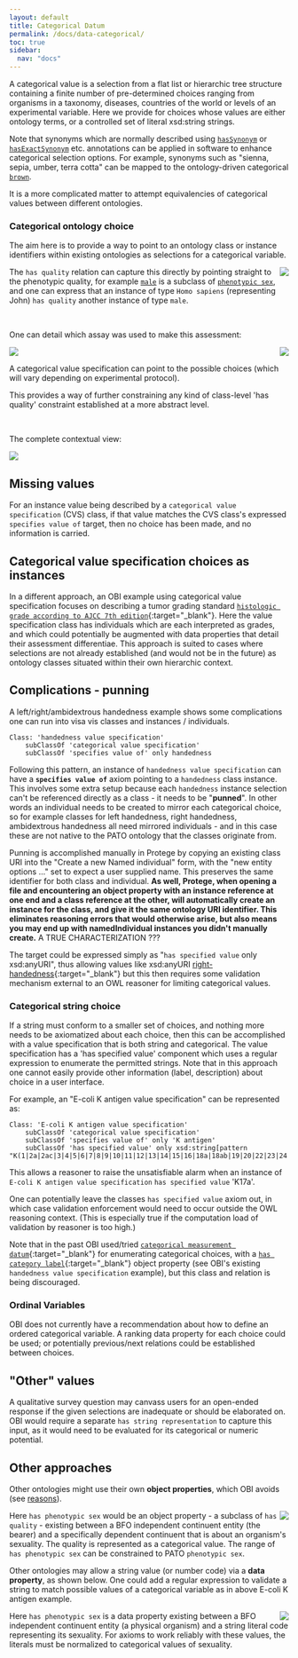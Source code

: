 ```yaml
---
layout: default
title: Categorical Datum
permalink: /docs/data-categorical/
toc: true
sidebar:
  nav: "docs"
---
```


A categorical value is a selection from a flat list or hierarchic tree structure containing a finite number of pre-determined choices ranging from organisms in a taxonomy, diseases, countries of the world or levels of an experimental variable.  Here we provide for choices whose values are either ontology terms, or a controlled set of literal xsd:string strings.

Note that synonyms which are normally described using [`hasSynonym`](http://www.geneontology.org/formats/oboInOwl#hasSynonym) or [`hasExactSynonym`](http://www.geneontology.org/formats/oboInOwl#hasExactSynonym)  etc. annotations can be applied in software to enhance categorical selection options.  For example, synonyms such as "sienna, sepia, umber, terra cotta" can be mapped to the ontology-driven categorical [`brown`](http://purl.obolibrary.org/obo/PATO_0000952).

It is a more complicated matter to attempt equivalencies of categorical values between different ontologies.

### Categorical ontology choice

The aim here is to provide a way to point to an ontology class or instance identifiers within existing ontologies as selections for a categorical variable.

<img align="right" src="/assets/images/docs/data_john_sex_property.png">

The `has quality` relation can capture this directly by pointing straight to the phenotypic quality, for example [`male`](http://purl.obolibrary.org/obo/PATO_0000384) is a subclass of [`phenotypic sex`](http://purl.obolibrary.org/obo/PATO_0001894), and one can express that an instance of type `Homo sapiens` (representing John) `has quality` another instance of type `male`.

<br clear="right">

One can detail which assay was used to make this assessment:

<img src="/assets/images/docs/data_john_sex_process.png">

<img align="right" src="/assets/images/docs/data_john_sex_vs.png">

A categorical value specification can point to the possible choices (which will vary depending on experimental protocol).  

This provides a way of further constraining any kind of class-level 'has quality' constraint established at a more abstract level.

<br clear="right">

The complete contextual view:

<img src="/assets/images/docs/data_john_sex_context.png">

## Missing values

For an instance value being described by a `categorical value specification` (CVS) class, if that value matches the CVS class's expressed  `specifies value of` target, then no choice has been made, and no information is carried.

## Categorical value specification choices as instances 

In a different approach, an OBI example using categorical value specification focuses on describing a tumor grading standard [`histologic grade according to AJCC 7th edition`](http://purl.obolibrary.org/obo/OBI_0002205){:target="_blank"}.  Here the value specification class has individuals which are each interpreted as grades, and which could potentially be augmented with data properties that detail their assessment differentiae.  This approach is suited to cases where selections are not already established (and would not be in the future) as ontology classes situated within their own hierarchic context. 

## Complications - punning

A left/right/ambidextrous handedness example shows some complications one can run into visa vis classes and instances / individuals.

    Class: 'handedness value specification'
        subClassOf 'categorical value specification'
        subClassOf 'specifies value of' only handedness

Following this pattern, an instance of `handedness value specification` can have a **`specifies value of`** axiom pointing to a `handedness` class instance. This involves some extra setup because each `handedness` instance selection can't be referenced directly as a class - it needs to be "**punned**". In other words an individual needs to be created to mirror each categorical choice, so for example classes for left handedness, right handedness, ambidextrous handedness all need mirrored individuals - and in this case these are not native to the PATO ontology that the classes originate from. 

Punning is accomplished manually in Protege by copying an existing class URI into the "Create a new Named individual" form, with the "new entity options ..." set to expect a user supplied name.  This preserves the same identifier for both class and individual. **As well, Protege, when opening a file and encountering an object property with an instance reference at one end and a class reference at the other, will automatically create an instance for the class, and give it the same ontology URI identifier. This eliminates reasoning errors that would otherwise arise, but also means you may end up with namedIndividual instances you didn't manually create.**   A TRUE CHARACTERIZATION ???

The target could be expressed simply as "`has specified value` only xsd:anyURI", thus allowing values like xsd:anyURI [right-handedness](http://purl.obolibrary.org/obo/PATO_0002203){:target="_blank"} but this then requires some validation mechanism external to an OWL reasoner for limiting categorical values.

[//]: # (Slightly different from a boolean value specification below, a binary value specification is a categorical value specification with only two choices.)

### Categorical string choice

If a string must conform to a smaller set of choices, and nothing more needs to be axiomatized about each choice, then this can be accomplished with a value specification that is both string and categorical.  The value specification has a 'has specified value' component which uses a regular expression to enumerate the permitted strings. Note that in this approach one cannot easily provide other information (label, description) about choice in a user interface.

For example, an "E-coli K antigen value specification" can be represented as:

    Class: 'E-coli K antigen value specification'
        subClassOf 'categorical value specification'
        subClassOf 'specifies value of' only 'K antigen'
        subClassOf 'has specified value' only xsd:string[pattern "K(1|2a|2ac|3|4|5|6|7|8|9|10|11|12|13|14|15|16|18a|18ab|19|20|22|23|24|26|27|28|29|30|31|34|37|39|40|41|42|43|44|45|46|47|49|50|51|52|53|54|56|96|55|74|82|84|85ab|85ac|87|92|93|95|97|98|100|101|102|103|X104|X105|X106)"]]

This allows a reasoner to raise the unsatisfiable alarm when an instance of `E-coli K antigen value specification`  `has specified value` 'K17a'.

One can potentially leave the classes `has specified value` axiom out, in which case validation enforcement would need to occur outside the OWL reasoning context. (This is especially true if the computation load of validation by reasoner is too high.)

Note that in the past OBI used/tried [`categorical measurement datum`](http://purl.obolibrary.org/obo/OBI_0000938){:target="_blank"} for enumerating categorical choices, with a [`has category label`](http://purl.obolibrary.org/obo/OBI_0000999){:target="_blank"} object property (see OBI's existing `handedness value specification` example), but this class and relation is being discouraged.

### Ordinal Variables

OBI does not currently have a recommendation about how to define an ordered categorical variable. A ranking data property for each choice could be used; or potentially previous/next relations could be established between choices.

## "Other" values

A qualitative survey question may canvass users for an open-ended response if the given selections are inadequate or should be elaborated on. OBI would require a separate `has string representation` to capture this input, as it would need to be evaluated for its categorical or numeric potential.

## Other approaches

Other ontologies might use their own **object properties**, which OBI avoids (see [reasons](https://ddooley.github.io/docs/data-properties/#data-property-implementation-approaches)).

<img align="right" src="/assets/images/docs/data_john_sex_op.png">

Here `has phenotypic sex` would be an object property - a subclass of `has quality` - existing between a BFO independent continuent entity (the bearer) and a specifically dependent continuent that is about an organism's sexuality. The quality is represented as a categorical value. The range of `has phenotypic sex` can be constrained to PATO `phenotypic sex`.

Other ontologies may allow a string value (or number code) via a **data property**, as shown below. One could add a regular expression to validate a string to match possible values of a categorical variable as in above E-coli K antigen example.

<img align="right" src="/assets/images/docs/data_john_sex_dp.png">

Here `has phenotypic sex` is a data property existing between a BFO independent continuent entity (a physical organism) and a string literal code representing its sexuality. For axioms to work reliably with these values, the literals must be normalized to categorical values of sexuality.
